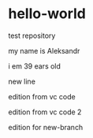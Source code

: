 
# hello-world
test repository

my name is Aleksandr

i em 39 ears old

new line

edition from vc code

edition from vc code 2

edition for new-branch